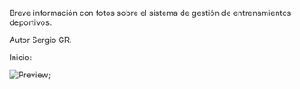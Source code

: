 Breve información con fotos sobre el sistema de gestión de entrenamientos deportivos.

Autor Sergio GR.

Inicio:

![Preview](https://raw.githubusercontent.com/sergio-gonzalez11/Laravel-6-Gestor-Entrenamientos-Deportivos/tree/master/fotos-github);

